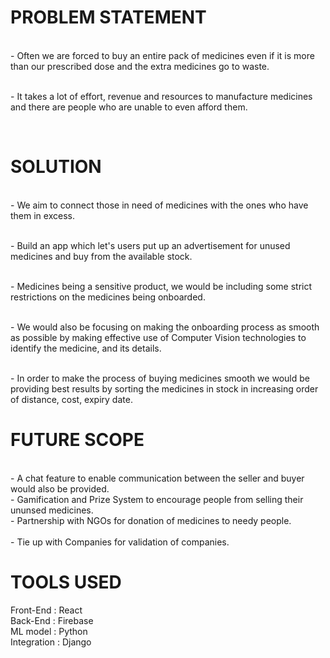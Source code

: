 <h1>PROBLEM STATEMENT</h1>
<br/>- Often we are forced to buy an entire pack of medicines even if it is more than our prescribed dose and the extra medicines go to waste.

 <br/>- It takes a lot of effort, revenue and resources to manufacture medicines and there are people who are unable to even afford them.</br>

 <br/>
<h1>SOLUTION</h1>
<br/>- We aim to connect those in need of medicines with the ones who have them in excess. 

<br/>- Build an app which let's users put up an advertisement for unused medicines and buy from the available stock. 

<br/>- Medicines being a sensitive product, we would be including some strict restrictions on the medicines being onboarded. 

<br/>- We would also be focusing on making the onboarding process as smooth as possible by making effective use of Computer Vision technologies to identify the medicine, and its details. 

<br/>- In order to make the process of buying medicines smooth we would be providing best results by sorting the medicines in stock in increasing order of distance, cost, expiry date. 

<h1> FUTURE SCOPE</h1>
<br/>- A chat feature to enable communication between the seller and buyer would also be provided. 
<br/>- Gamification and Prize System to encourage people from selling their ununsed medicines.
</br>- Partnership with NGOs for donation of medicines to needy people.
</br>
</br>- Tie up with Companies for validation of companies. 
</br>
<h1> TOOLS USED </h1>
Front-End : React<br/>
Back-End : Firebase<br/>
ML model : Python<br/>
Integration : Django<br/>
